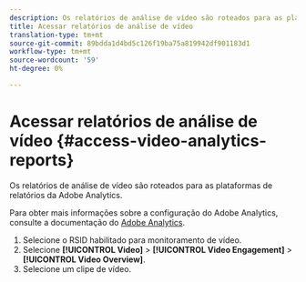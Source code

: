 ```yaml
---
description: Os relatórios de análise de vídeo são roteados para as plataformas de relatórios da Adobe Analytics.
title: Acessar relatórios de análise de vídeo
translation-type: tm+mt
source-git-commit: 89bdda1d4bd5c126f19ba75a819942df901183d1
workflow-type: tm+mt
source-wordcount: '59'
ht-degree: 0%

---
```



# Acessar relatórios de análise de vídeo {#access-video-analytics-reports}

Os relatórios de análise de vídeo são roteados para as plataformas de relatórios da Adobe Analytics.

Para obter mais informações sobre a configuração do Adobe Analytics, consulte a documentação do [Adobe Analytics](https://microsite.omniture.com/t2/help/en_US/reference/).
1. Selecione o RSID habilitado para monitoramento de vídeo.
1. Selecione **[!UICONTROL Video]** > **[!UICONTROL Video Engagement]** > **[!UICONTROL Video Overview]**.
1. Selecione um clipe de vídeo.